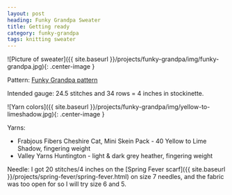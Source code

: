 ```yaml
---
layout: post
heading: Funky Grandpa Sweater
title: Getting ready
category: funky-grandpa
tags: knitting sweater
---
```

![Picture of sweater]({{ site.baseurl }}/projects/funky-grandpa/img/funky-grandpa.jpg){: .center-image }

Pattern: [Funky Grandpa pattern](http://www.ravelry.com/patterns/library/funky-grandpa)

Intended gauge: 24.5 stitches and 34 rows = 4 inches in stockinette.

![Yarn colors]({{ site.baseurl }}/projects/funky-grandpa/img/yellow-to-limeshadow.jpg){: .center-image }

Yarns:
* Frabjous Fibers Cheshire Cat, Mini Skein Pack - 40 Yellow to Lime Shadow, fingering weight
* Valley Yarns Huntington - light & dark grey heather, fingering weight

Needle:
I got 20 stitches/4 inches on the [Spring Fever scarf]({{ site.baseurl }}/projects/spring-fever/spring-fever.html) on size 7 needles, and the fabric was too open for so I will try size 6 and 5.